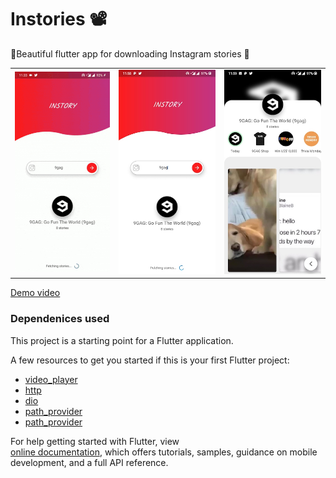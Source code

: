 # Instories 📽

🦋Beautiful flutter app for downloading Instagram stories 🚀
 
<div style="text-align: center"><table><tr>
  <td style="text-align: center">
     <img src="art/demo.gif" width="600"/></a>
</td>
<td style="text-align: center">
 <img src="art/shot_1.jpg" width="610" />
 </td>
<td style="text-align: center">
 <img src="art/shot_3.jpg" width="610"/>
 </tr></table>
 </div>
   
 [Demo video](https://imgur.com/a/FtSxWrL)  

   
### Dependenices used

This project is a starting point for a Flutter application.

A few resources to get you started if this is your first Flutter project:

- [video_player](https://pub.dartlang.org/packages/video_player)
- [http](https://pub.dartlang.org/packages/http)
- [dio](https://pub.dartlang.org/packages/dio)
- [path_provider](https://pub.dartlang.org/packages/path_provider)
- [path_provider](https://pub.dartlang.org/packages/permission_handler)
 
For help getting started with Flutter, view   
[online documentation](https://flutter.io/docs), which offers tutorials, 
samples, guidance on mobile development, and a full API reference.
